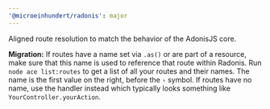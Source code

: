 ```yaml
---
'@microeinhundert/radonis': major
---
```


Aligned route resolution to match the behavior of the AdonisJS core.

**Migration:**
If routes have a name set via `.as()` or are part of a resource, make sure that this name is used to reference that route within Radonis. 
Run `node ace list:routes` to get a list of all your routes and their names. The name is the first value on the right, before the `›` symbol.
If routes have no name, use the handler instead which typically looks something like `YourController.yourAction`.

